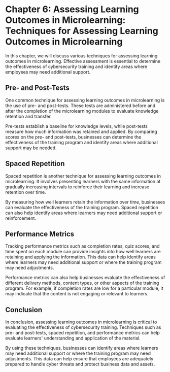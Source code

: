 Chapter 6: Assessing Learning Outcomes in Microlearning: Techniques for Assessing Learning Outcomes in Microlearning
====================================================================================================================

In this chapter, we will discuss various techniques for assessing learning outcomes in microlearning. Effective assessment is essential to determine the effectiveness of cybersecurity training and identify areas where employees may need additional support.

Pre- and Post-Tests
-------------------

One common technique for assessing learning outcomes in microlearning is the use of pre- and post-tests. These tests are administered before and after the completion of the microlearning modules to evaluate knowledge retention and transfer.

Pre-tests establish a baseline for knowledge levels, while post-tests measure how much information was retained and applied. By comparing scores on the pre- and post-tests, businesses can determine the effectiveness of the training program and identify areas where additional support may be needed.

Spaced Repetition
-----------------

Spaced repetition is another technique for assessing learning outcomes in microlearning. It involves presenting learners with the same information at gradually increasing intervals to reinforce their learning and increase retention over time.

By measuring how well learners retain the information over time, businesses can evaluate the effectiveness of the training program. Spaced repetition can also help identify areas where learners may need additional support or reinforcement.

Performance Metrics
-------------------

Tracking performance metrics such as completion rates, quiz scores, and time spent on each module can provide insights into how well learners are retaining and applying the information. This data can help identify areas where learners may need additional support or where the training program may need adjustments.

Performance metrics can also help businesses evaluate the effectiveness of different delivery methods, content types, or other aspects of the training program. For example, if completion rates are low for a particular module, it may indicate that the content is not engaging or relevant to learners.

Conclusion
----------

In conclusion, assessing learning outcomes in microlearning is critical to evaluating the effectiveness of cybersecurity training. Techniques such as pre- and post-tests, spaced repetition, and performance metrics can help evaluate learners' understanding and application of the material.

By using these techniques, businesses can identify areas where learners may need additional support or where the training program may need adjustments. This data can help ensure that employees are adequately prepared to handle cyber threats and protect business data and assets.


